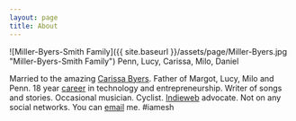 ```yaml
---
layout: page
title: About
---
```


![Miller-Byers-Smith Family]({{ site.baseurl }}/assets/page/Miller-Byers.jpg "Miller-Byers-Smith Family")
<span class="small">Penn, Lucy, Carissa, Milo, Daniel</span>

Married to the amazing [Carissa Byers](http://carissabyers.com/). Father of Margot, Lucy, Milo and Penn. 18 year [career](https://www.linkedin.com/in/dealingwith) in technology and entrepreneurship. Writer of songs and stories. Occasional musician. Cyclist. [Indieweb](https://en.wikipedia.org/wiki/IndieWeb) advocate. Not on any social networks. You can [email](mailto:dealingwith@gmail.com) me. #iamesh
